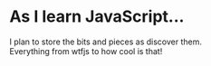 # As I learn JavaScript...

I plan to store the bits and pieces as discover them.  
Everything from wtfjs to how cool is that!

